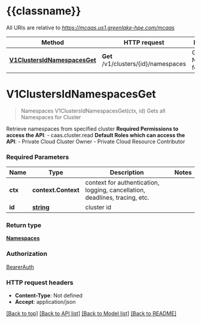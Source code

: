 # {{classname}}

All URIs are relative to *https://mcaas.us1.greenlake-hpe.com/mcaas*

Method | HTTP request | Description
------------- | ------------- | -------------
[**V1ClustersIdNamespacesGet**](NamespacesApi.md#V1ClustersIdNamespacesGet) | **Get** /v1/clusters/{id}/namespaces | Gets all Namespaces for Cluster

# **V1ClustersIdNamespacesGet**
> Namespaces V1ClustersIdNamespacesGet(ctx, id)
Gets all Namespaces for Cluster

Retrieve namespaces from specified cluster  **Required Permissions to access the API**:    - caas.cluster.read  **Default Roles which can access the API**:    - Private Cloud Cluster Owner    - Private Cloud Resource Contributor 

### Required Parameters

Name | Type | Description  | Notes
------------- | ------------- | ------------- | -------------
 **ctx** | **context.Context** | context for authentication, logging, cancellation, deadlines, tracing, etc.
  **id** | [**string**](.md)| cluster id | 

### Return type

[**Namespaces**](Namespaces.md)

### Authorization

[BearerAuth](../README.md#BearerAuth)

### HTTP request headers

 - **Content-Type**: Not defined
 - **Accept**: application/json

[[Back to top]](#) [[Back to API list]](../README.md#documentation-for-api-endpoints) [[Back to Model list]](../README.md#documentation-for-models) [[Back to README]](../README.md)

